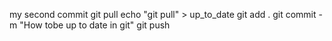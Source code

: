 my second commit
git pull
echo "git pull" > up_to_date
git add .
git commit -m "How tobe up to date in git"
git push 
